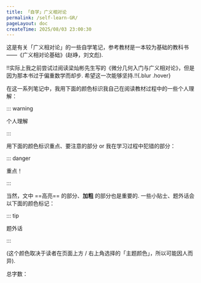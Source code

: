 ```yaml
---
title: 「自学」广义相对论
permalink: /self-learn-GR/
pageLayout: doc
createTime: 2025/08/03 23:00:30
---
```


这是有关「广义相对论」的一些自学笔记，参考教材是一本较为基础的教科书 ——《广义相对论基础》(赵峥，刘文彪).

!!实际上我之前尝试过阅读梁灿彬先生写的《微分几何入门与广义相对论》，但是因为那本书过于偏重数学而却步. 希望这一次能够坚持.!!{.blur .hover}

在这一系列笔记中，我用下面的颜色标识我自己在阅读教材过程中的一些个人理解：

::: warning

个人理解

:::

用下面的颜色标识重点、要注意的部分 or 我在学习过程中犯错的部分：

::: danger

重点！

:::

当然，文中 ==高亮== 的部分、**加粗** 的部分也是重要的. 一些小贴士、题外话会以下面的颜色标记：

::: tip

题外话

:::

(这个颜色取决于读者在页面上方 / 右上角选择的「主题颜色」，所以可能因人而异).

总字数：<WordCount type="self-learn-GR" />